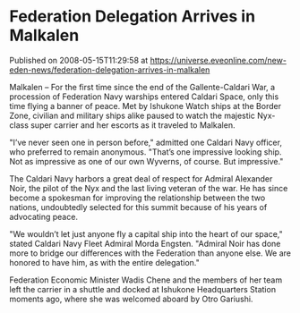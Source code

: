 # Federation Delegation Arrives in Malkalen
Published on 2008-05-15T11:29:58 at https://universe.eveonline.com/new-eden-news/federation-delegation-arrives-in-malkalen

Malkalen – For the first time since the end of the Gallente-Caldari War, a procession of Federation Navy warships entered Caldari Space, only this time flying a banner of peace. Met by Ishukone Watch ships at the Border Zone, civilian and military ships alike paused to watch the majestic Nyx-class super carrier and her escorts as it traveled to Malkalen. 

"I’ve never seen one in person before," admitted one Caldari Navy officer, who preferred to remain anonymous. "That’s one impressive looking ship. Not as impressive as one of our own Wyverns, of course. But impressive." 

The Caldari Navy harbors a great deal of respect for Admiral Alexander Noir, the pilot of the Nyx and the last living veteran of the war. He has since become a spokesman for improving the relationship between the two nations, undoubtedly selected for this summit because of his years of advocating peace. 

"We wouldn’t let just anyone fly a capital ship into the heart of our space," stated Caldari Navy Fleet Admiral Morda Engsten. "Admiral Noir has done more to bridge our differences with the Federation than anyone else. We are honored to have him, as with the entire delegation." 

Federation Economic Minister Wadis Chene and the members of her team left the carrier in a shuttle and docked at Ishukone Headquarters Station moments ago, where she was welcomed aboard by Otro Gariushi.

